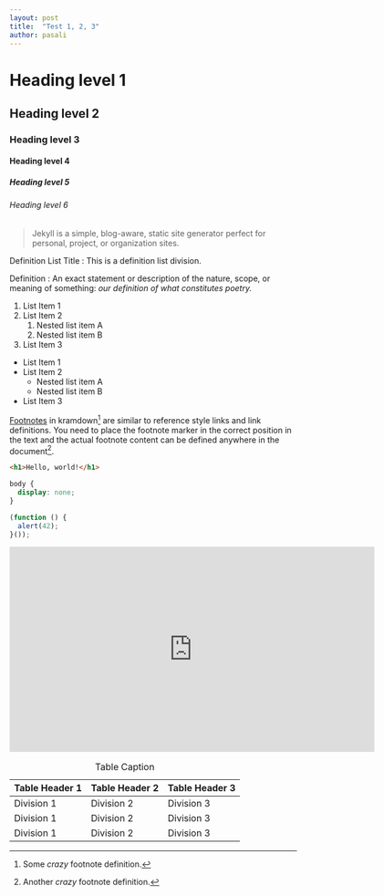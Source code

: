 ```yaml
---
layout: post
title:  "Test 1, 2, 3"
author: pasali
---
```


<h1>Heading level 1</h1>
<h2>Heading level 2</h2>
<h3>Heading level 3</h3>
<h4>Heading level 4</h4>
<h5>Heading level 5</h5>
<h6>Heading level 6</h6>

> Jekyll is a simple, blog-aware, static site generator perfect for personal, project, or organization sites.

Definition List Title
: This is a definition list division.

Definition
: An exact statement or description of the nature, scope, or meaning of something: <em>our definition of what constitutes poetry.</em>

1. List Item 1
2. List Item 2
   1. Nested list item A
   2. Nested list item B
3. List Item 3

* List Item 1
* List Item 2
   * Nested list item A
   * Nested list item B
* List Item 3

[Footnotes](http://kramdown.gettalong.org/syntax.html#footnotes) in kramdown[^1] are similar to reference style links and link definitions. You need to place the footnote marker in the correct position in the text and the actual footnote content can be defined anywhere in the document[^2].

```html
<h1>Hello, world!</h1>
```

```css
body {
  display: none;
}
```

```js
(function () {
  alert(42);
}());
```

<iframe width="640" height="360" src="https://www.youtube.com/embed/L8d0G7Duz9A" frameborder="0" allowfullscreen></iframe>

<table>
<caption>Table Caption</caption>
<thead>
<tr>
<th>Table Header 1</th>
<th>Table Header 2</th>
<th>Table Header 3</th>
</tr>
</thead>
<tbody>
<tr>
<td>Division 1</td>
<td>Division 2</td>
<td>Division 3</td>
</tr>
<tr>
<td>Division 1</td>
<td>Division 2</td>
<td>Division 3</td>
</tr>
<tr>
<td>Division 1</td>
<td>Division 2</td>
<td>Division 3</td>
</tr>
</tbody>
</table>


[^1]: Some *crazy* footnote definition.
[^2]: Another *crazy* footnote definition.
